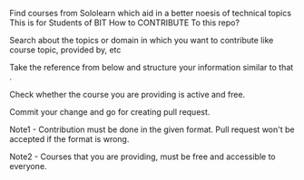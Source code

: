 Find courses from Sololearn which aid in a better noesis of technical topics
This is for Students of BIT
How to CONTRIBUTE To this repo?

Search about the topics or domain in which you want to contribute like course topic, provided by, etc

Take the reference from below and structure your information similar to that .

Check whether the course you are providing is active and free.

Commit your change and go for creating pull request.

Note1 - Contribution must be done in the given format. Pull request won't be accepted if the format is wrong.

Note2 - Courses that you are providing, must be free and accessible to everyone.
